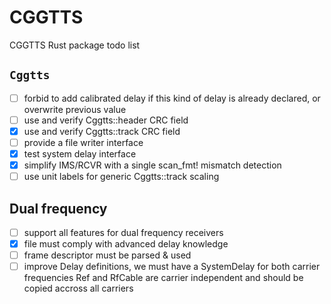 # CGGTTS
CGGTTS Rust package todo list 

## `Cggtts`
- [ ] forbid to add calibrated delay if this
kind of delay is already declared, or overwrite previous value
- [ ] use and verify Cggtts::header CRC field 
- [x] use and verify Cggtts::track CRC field 
- [ ] provide a file writer interface
 - [x] test system delay interface
- [x] simplify IMS/RCVR with a single scan_fmt! mismatch detection
- [ ] use unit labels for generic Cggtts::track scaling

## Dual frequency
- [ ] support all features for dual frequency receivers
 - [x] file must comply with advanced delay knowledge 
 - [ ] frame descriptor must be parsed & used 
 - [ ] improve Delay definitions, we must have a SystemDelay for both carrier frequencies
       Ref and RfCable are carrier independent and should be copied accross all carriers
